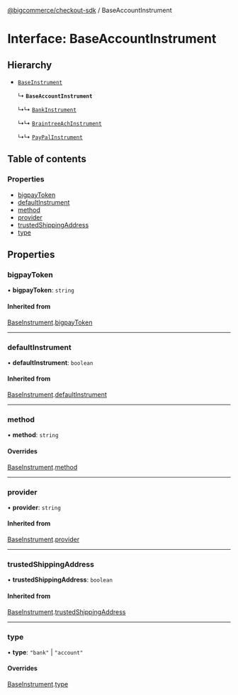 [@bigcommerce/checkout-sdk](../README.md) / BaseAccountInstrument

# Interface: BaseAccountInstrument

## Hierarchy

- [`BaseInstrument`](BaseInstrument.md)

  ↳ **`BaseAccountInstrument`**

  ↳↳ [`BankInstrument`](BankInstrument.md)

  ↳↳ [`BraintreeAchInstrument`](BraintreeAchInstrument.md)

  ↳↳ [`PayPalInstrument`](PayPalInstrument.md)

## Table of contents

### Properties

- [bigpayToken](BaseAccountInstrument.md#bigpaytoken)
- [defaultInstrument](BaseAccountInstrument.md#defaultinstrument)
- [method](BaseAccountInstrument.md#method)
- [provider](BaseAccountInstrument.md#provider)
- [trustedShippingAddress](BaseAccountInstrument.md#trustedshippingaddress)
- [type](BaseAccountInstrument.md#type)

## Properties

### bigpayToken

• **bigpayToken**: `string`

#### Inherited from

[BaseInstrument](BaseInstrument.md).[bigpayToken](BaseInstrument.md#bigpaytoken)

___

### defaultInstrument

• **defaultInstrument**: `boolean`

#### Inherited from

[BaseInstrument](BaseInstrument.md).[defaultInstrument](BaseInstrument.md#defaultinstrument)

___

### method

• **method**: `string`

#### Overrides

[BaseInstrument](BaseInstrument.md).[method](BaseInstrument.md#method)

___

### provider

• **provider**: `string`

#### Inherited from

[BaseInstrument](BaseInstrument.md).[provider](BaseInstrument.md#provider)

___

### trustedShippingAddress

• **trustedShippingAddress**: `boolean`

#### Inherited from

[BaseInstrument](BaseInstrument.md).[trustedShippingAddress](BaseInstrument.md#trustedshippingaddress)

___

### type

• **type**: ``"bank"`` \| ``"account"``

#### Overrides

[BaseInstrument](BaseInstrument.md).[type](BaseInstrument.md#type)
